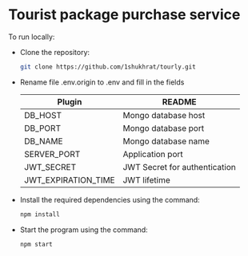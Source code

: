 <h1>Tourist package purchase service</h1>

To run locally:

- Clone the repository:
  
	```sh
	git clone https://github.com/1shukhrat/tourly.git
- Rename file .env.origin to .env and fill in the fields

	| Plugin | README |
	| ------ | ------ |
	| DB_HOST | Mongo database host |
	| DB_PORT | Mongo database port |
	| DB_NAME | Mongo database name |
	| SERVER_PORT | Application port |
	| JWT_SECRET | JWT Secret for authentication |
	| JWT_EXPIRATION_TIME | JWT lifetime |

- Install the required dependencies using the command:

  ```sh
  npm install

- Start the program using the command:
  ```sh
  npm start
